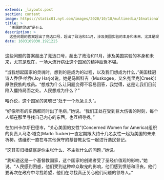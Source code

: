 ```yaml
--- 
extends: _layouts.post 
section: content 
image: https://static01.nyt.com/images/2020/10/18/multimedia/16national-soul/16national-soul-articleLarge.jpg 
title: > 
  “美国的灵魂”是什么 
description: > 
  这些问题的答案超出了竞选口号，超出了政治和11月，涉及美国实验的本身和未来，尤其是现在，一场大流行病让这个国家的精神疲惫不堪。“当我想起国家的灵魂时，想到的是成为的过程，以及我们想成为什么，”美国桂冠诗人乔伊·哈乔(Joy Harjo)说，她是马斯科吉（Muskogee，又名克里克[Creek]）原住民族的成员。“想成为什么让问题变得不容易回答，我觉得，这是让我们目前陷入僵持局面之处。人民想成为什么？”哈乔说，这个国家的灵魂已“处于一个危急关头”。“好像所有的东西都同时出了毛病，”她说。“我们正处在受到巨大伤害的时刻，每个人都在那里寻找自己内心的东西，也互相寻找。”在加州卡尔斯巴德市，“关心美国的女性”(Concerned Women for America)组织的负责人马洛·塔克(Marlo Tucker)一直定期跟大约十几名女性一起为美国的未来祈祷。该组织一直在与其他保守的基督教女性一起进行选民登记。“这其实归根结底是你主张什么、不主张什么的问题，”她说。“我知道这是一个基督教国家，这个国家的创建者受了圣经价值观的影响，”她说。“人民感到困惑，他们受到这种哗众取宠的影响，他们感到愤怒和沮丧。他们要再次在政府中寻找希望，他们在寻找真正关心他们问题的领导人。” 
date: 1603109030.1921225 
--- 
```

<div><p class="article-paragraph">&#36825;&#20123;&#38382;&#39064;&#30340;&#31572;&#26696;&#36229;&#20986;&#20102;&#31454;&#36873;&#21475;&#21495;&#65292;&#36229;&#20986;&#20102;&#25919;&#27835;&#21644;11&#26376;&#65292;&#28041;&#21450;&#32654;&#22269;&#23454;&#39564;&#30340;&#26412;&#36523;&#21644;&#26410;&#26469;&#65292;&#23588;&#20854;&#26159;&#29616;&#22312;&#65292;&#19968;&#22330;&#22823;&#27969;&#34892;&#30149;&#35753;&#36825;&#20010;&#22269;&#23478;&#30340;&#31934;&#31070;&#30130;&#24811;&#19981;&#22570;&#12290;<br></p><p class="article-paragraph">&#8220;&#24403;&#25105;&#24819;&#36215;&#22269;&#23478;&#30340;&#28789;&#39746;&#26102;&#65292;&#24819;&#21040;&#30340;&#26159;&#25104;&#20026;&#30340;&#36807;&#31243;&#65292;&#20197;&#21450;&#25105;&#20204;&#24819;&#25104;&#20026;&#20160;&#20040;&#65292;&#8221;&#32654;&#22269;&#26690;&#20896;&#35799;&#20154;&#20052;&#20234;&#183;&#21704;&#20052;(Joy Harjo)&#35828;&#65292;&#22905;&#26159;&#39532;&#26031;&#31185;&#21513;&#65288;Muskogee&#65292;&#21448;&#21517;&#20811;&#37324;&#20811;[Creek]&#65289;&#21407;&#20303;&#27665;&#26063;&#30340;&#25104;&#21592;&#12290;&#8220;&#24819;&#25104;&#20026;&#20160;&#20040;&#35753;&#38382;&#39064;&#21464;&#24471;&#19981;&#23481;&#26131;&#22238;&#31572;&#65292;&#25105;&#35273;&#24471;&#65292;&#36825;&#26159;&#35753;&#25105;&#20204;&#30446;&#21069;&#38519;&#20837;&#20725;&#25345;&#23616;&#38754;&#20043;&#22788;&#12290;&#20154;&#27665;&#24819;&#25104;&#20026;&#20160;&#20040;&#65311;&#8221;</p><p class="article-paragraph">&#21704;&#20052;&#35828;&#65292;&#36825;&#20010;&#22269;&#23478;&#30340;&#28789;&#39746;&#24050;&#8220;&#22788;&#20110;&#19968;&#20010;&#21361;&#24613;&#20851;&#22836;&#8221;&#12290;<br></p><p class="article-paragraph">&#8220;&#22909;&#20687;&#25152;&#26377;&#30340;&#19996;&#35199;&#37117;&#21516;&#26102;&#20986;&#20102;&#27611;&#30149;&#65292;&#8221;&#22905;&#35828;&#12290;&#8220;&#25105;&#20204;&#27491;&#22788;&#22312;&#21463;&#21040;&#24040;&#22823;&#20260;&#23475;&#30340;&#26102;&#21051;&#65292;&#27599;&#20010;&#20154;&#37117;&#22312;&#37027;&#37324;&#23547;&#25214;&#33258;&#24049;&#20869;&#24515;&#30340;&#19996;&#35199;&#65292;&#20063;&#20114;&#30456;&#23547;&#25214;&#12290;&#8221;</p><p class="article-paragraph">&#22312;&#21152;&#24030;&#21345;&#23572;&#26031;&#24052;&#24503;&#24066;&#65292;&#8220;&#20851;&#24515;&#32654;&#22269;&#30340;&#22899;&#24615;&#8221;(Concerned Women for America)&#32452;&#32455;&#30340;&#36127;&#36131;&#20154;&#39532;&#27931;&#183;&#22612;&#20811;(Marlo Tucker)&#19968;&#30452;&#23450;&#26399;&#36319;&#22823;&#32422;&#21313;&#20960;&#21517;&#22899;&#24615;&#19968;&#36215;&#20026;&#32654;&#22269;&#30340;&#26410;&#26469;&#31048;&#31095;&#12290;&#35813;&#32452;&#32455;&#19968;&#30452;&#22312;&#19982;&#20854;&#20182;&#20445;&#23432;&#30340;&#22522;&#30563;&#25945;&#22899;&#24615;&#19968;&#36215;&#36827;&#34892;&#36873;&#27665;&#30331;&#35760;&#12290;</p><p class="article-paragraph">&#8220;&#36825;&#20854;&#23454;&#24402;&#26681;&#32467;&#24213;&#26159;&#20320;&#20027;&#24352;&#20160;&#20040;&#12289;&#19981;&#20027;&#24352;&#20160;&#20040;&#30340;&#38382;&#39064;&#65292;&#8221;&#22905;&#35828;&#12290;<br></p><p class="article-paragraph">&#8220;&#25105;&#30693;&#36947;&#36825;&#26159;&#19968;&#20010;&#22522;&#30563;&#25945;&#22269;&#23478;&#65292;&#36825;&#20010;&#22269;&#23478;&#30340;&#21019;&#24314;&#32773;&#21463;&#20102;&#22307;&#32463;&#20215;&#20540;&#35266;&#30340;&#24433;&#21709;&#65292;&#8221;&#22905;&#35828;&#12290;&#8220;&#20154;&#27665;&#24863;&#21040;&#22256;&#24785;&#65292;&#20182;&#20204;&#21463;&#21040;&#36825;&#31181;&#21719;&#20247;&#21462;&#23456;&#30340;&#24433;&#21709;&#65292;&#20182;&#20204;&#24863;&#21040;&#24868;&#24594;&#21644;&#27822;&#20007;&#12290;&#20182;&#20204;&#35201;&#20877;&#27425;&#22312;&#25919;&#24220;&#20013;&#23547;&#25214;&#24076;&#26395;&#65292;&#20182;&#20204;&#22312;&#23547;&#25214;&#30495;&#27491;&#20851;&#24515;&#20182;&#20204;&#38382;&#39064;&#30340;&#39046;&#23548;&#20154;&#12290;&#8221;</p></div>